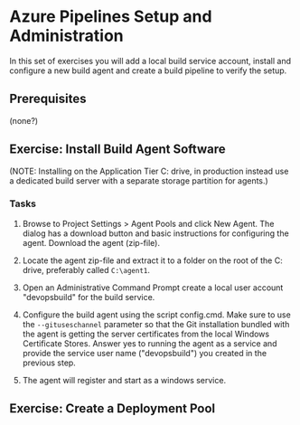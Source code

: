 # Azure Pipelines Setup and Administration
In this set of exercises you will add a local build service account, install and configure a new build agent and create a build pipeline to verify the setup.

## Prerequisites
(none?)

## Exercise: Install Build Agent Software
(NOTE: Installing on the Application Tier C: drive, in production instead use a dedicated build server with a separate storage partition for agents.)

### Tasks

1. Browse to Project Settings > Agent Pools and click New Agent. The dialog has a download button and basic instructions for configuring the agent. Download the agent (zip-file).

1. Locate the agent zip-file and extract it to a folder on the root of the C: drive, preferably called ```C:\agent1```.

1. Open an Administrative Command Prompt create a local user account "devopsbuild" for the build service.

1. Configure the build agent using the script config.cmd. Make sure to use the ```--gituseschannel``` parameter so that the Git installation bundled with the agent is getting the server certificates from the local Windows Certificate Stores. Answer yes to running the agent as a service and provide the service user name ("devopsbuild") you created in the previous step.

1. The agent will register and start as a windows service.

## Exercise: Create a Deployment Pool
